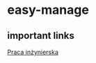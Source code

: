 # easy-manage

## important links

[Praca inżynierska](https://docs.google.com/document/d/152ciI7MKFu_sy3RFR4vye-7bya57rnhDH_31ukkLVow/edit#)


